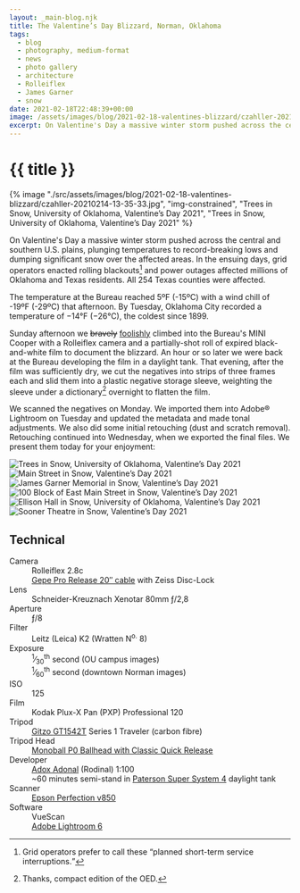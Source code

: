 ```yaml
---
layout: _main-blog.njk
title: The Valentine’s Day Blizzard, Norman, Oklahoma
tags: 
  - blog
  - photography, medium-format
  - news
  - photo gallery
  - architecture
  - Rolleiflex
  - James Garner
  - snow
date: 2021-02-18T22:48:39+00:00
image: /assets/images/blog/2021-02-18-valentines-blizzard/czahller-20210214-13-35-33.jpg
excerpt: On Valentine's Day a massive winter storm pushed across the central and southern U.S. plains.
---
```

<!-- markdownlint-disable MD025 -->
# {{ title }}

<!-- markdownlint-enable MD025 --><mpb-dialog-img>

{% image "./src/assets/images/blog/2021-02-18-valentines-blizzard/czahller-20210214-13-35-33.jpg", "img-constrained", "Trees in Snow, University of Oklahoma, Valentine’s Day 2021", "Trees in Snow, University of Oklahoma, Valentine’s Day 2021" %}</mpb-dialog-img>

On <time datetime="2021-02-14">Valentine's Day</time> a massive winter storm pushed across the central and southern U.S. plains, plunging temperatures to record-breaking lows and dumping significant snow over the affected areas. In the ensuing days, grid operators enacted rolling blackouts[^1] and power outages affected millions of Oklahoma and Texas residents. All 254 Texas counties were affected.

[^1]: Grid operators prefer to call these <q>planned short-term service interruptions.</q>

The temperature at the Bureau reached 5ºF (-15ºC) with a wind chill of -19ºF (-29ºC) <time datetime="2021-02-14T03:30-6:00">that afternoon</time>. By <time datetime="2021-02-16">Tuesday</time>, Oklahoma City recorded a temperature of −14°F (−26°C), the coldest since <time datetime="1899">1899</time>.

<time datetime="2021-02-14T03:30-6:00">Sunday afternoon</time> we <del>bravely</del> <ins>foolishly</ins> climbed into the Bureau's MINI Cooper with a Rolleiflex camera and a partially-shot roll of expired black-and-white film to document the blizzard. <time datetime="2021-02-14T04:30-6:00">An hour or so later</time> we were back at the Bureau developing the film in a daylight tank. That evening, after the film was sufficiently dry, we cut the negatives into strips of three frames each and slid them into a plastic negative storage sleeve, weighting the sleeve under a dictionary[^2] overnight to flatten the film.

[^2]: Thanks, compact edition of the OED.

We scanned the negatives on <time datetime="2021-02-15">Monday</time>. We imported them into Adobe&reg; Lightroom on <time datetime="2021-02-16">Tuesday</time> and updated the metadata and made tonal adjustments. We also did some initial retouching (dust and scratch removal). Retouching continued into <time datetime="2021-02-17">Wednesday</time>, when we exported the final files. We present them <time datetime="2021-02-18">today</time> for your enjoyment:

<mpb-dialog-gallery hint rel cols="8">
  
  ![Trees in Snow, University of Oklahoma, Valentine’s Day 2021](/assets/images/blog/2021-02-18-valentines-blizzard/czahller-20210214-13-35-33.jpg)
  ![Main Street in Snow, Valentine’s Day 2021](/assets/images/blog/2021-02-18-valentines-blizzard/czahller-20210214-13-48-51.jpg)
  ![James Garner Memorial in Snow, Valentine’s Day 2021](/assets/images/blog/2021-02-18-valentines-blizzard/czahller-20210214-14-05-48.jpg)
  ![100 Block of East Main Street in Snow, Valentine’s Day 2021](/assets/images/blog/2021-02-18-valentines-blizzard/czahller-20210214-14-09-37.jpg)
  ![Ellison Hall in Snow, University of Oklahoma, Valentine’s Day 2021](/assets/images/blog/2021-02-18-valentines-blizzard/czahller-20210214-14-13-59.jpg)
  ![Sooner Theatre in Snow, Valentine’s Day 2021](/assets/images/blog/2021-02-18-valentines-blizzard/czahller-20210214-14-16-38.jpg)
</mpb-dialog-gallery>

## Technical

  <dl class="glossary">
    <dt>Camera</dt>
    <dd>Rolleiflex <abbr>2.8c</abbr></dd>
    <dd><a
        href="https://www.amazon.com/gp/product/B0010CM1HC/ref=as_li_tl?ie=UTF8&camp=1789&creative=9325&creativeASIN=B0010CM1HC&linkCode=as2&tag=mercphotamzn-20&linkId=1d14d843a729d74009410f72c1d3bf41"
        target="_blank" rel="external noopener noreferrer">Gepe Pro Release
        20&Prime; cable</a> with Zeiss Disc-Lock</dd>
    <dt>Lens</dt>
    <dd>Schneider-Kreuznach Xenotar 80<abbr>mm</abbr> &fnof;/2,8</dd>
    <dt>Aperture</dt>
    <dd>&fnof;/8</dd>
    <dt>Filter</dt>
    <dd>Leitz (Leica) K2 (Wratten N<sup>o.</sup> 8)</dd>
    <dt>Exposure</dt>
    <dd><sup>1</sup>&frasl;<sub>30</sub><sup>th</sup> second (<abbr>OU</abbr>
      campus images)</dd>
    <dd><sup>1</sup>&frasl;<sub>60</sub><sup>th</sup> second (downtown Norman
      images)</dd>
    <dt><abbr>ISO</abbr></dt>
    <dd>125</dd>
    <dt>Film</dt>
    <dd>Kodak Plux-X Pan (<abbr>PXP</abbr>) Professional 120</dd>
    <dt>Tripod</dt>
    <dd><a
        href="https://www.amazon.com/gp/product/B071F31XLR/ref=as_li_tl?ie=UTF8&camp=1789&creative=9325&creativeASIN=B071F31XLR&linkCode=as2&tag=mercphotamzn-20&linkId=7ede4765fbce8e292c200fa397641035?ie=UTF8&camp=1789&creative=9325&creativeASIN=B0010CM1HC&linkCode=as2&tag=mercphotamzn-20&linkId=1d14d843a729d74009410f72c1d3bf41"
        target="_blank" rel="external noopener noreferrer">Gitzo
        <abbr>GT1542T</abbr></a> Series 1 Traveler (carbon fibre)</dd>
    <dt>Tripod Head</dt>
    <dd><a
        href="https://www.bhphotovideo.com/c/product/1013734-REG/arca_swiss_801_214_monoball_po_ballhead_with.html/BI/19462/KBID/11656/DFF/d10-v21-t1-x526390/SID/EZ"
        target="_blank" rel="external noopener noreferrer">Monoball <abbr
          class="noscaps lining">P0</abbr> Ballhead with Classic Quick
        Release</a></dd>
    <dt>Developer</dt>
    <dd><a id="CZ12054"
        href="https://adorama.rfvk.net/c/63213/29622/1036?prodsku=CZ12054&u=https%3A%2F%2Fwww.adorama.com%2FCZ12054.html&intsrc=PUI1_230"
        target="_blank" rel="noopener noreferrer">Adox Adonal</a>
      (Rodinal) 1:100</dd>
    <dd><time datetime="P1H">~60 minutes</time> semi-stand in <a
        href="https://www.amazon.com/gp/product/B0000BZMIH/ref=as_li_tl?ie=UTF8&camp=1789&creative=9325&creativeASIN=B0000BZMIH&linkCode=as2&tag=mercphotamzn-20&linkId=c84b3b46d9a0594ec0ee78b93b96f78c"
        target="_blank" rel="external noopener noreferrer">Paterson Super System
        4</a> daylight tank</dd>
    <dt>Scanner</dt>
    <dd><a
        href="https://www.amazon.com/gp/product/B00OCEJMG8/ref=as_li_tl?ie=UTF8&tag=mercphotamzn-20&camp=1789&creative=9325&linkCode=as2&creativeASIN=B00OCEJMG8&linkId=62b44b123defe5a0a3092689c7e61739"
        target="_blank" rel="external noopener noreferrer">Epson Perfection
        <abbr>v</abbr>850</a></dd>
    <dt>Software</dt>
    <dd>VueScan</dd>
    <dd><a href="https://amzn.to/2PVnqGm" target="_blank"
        rel="external noopener noreferrer">Adobe Lightroom 6</a></dd>
  </dl>
